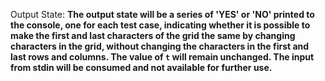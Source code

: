 Output State: **The output state will be a series of 'YES' or 'NO' printed to the console, one for each test case, indicating whether it is possible to make the first and last characters of the grid the same by changing characters in the grid, without changing the characters in the first and last rows and columns. The value of `t` will remain unchanged. The input from stdin will be consumed and not available for further use.**